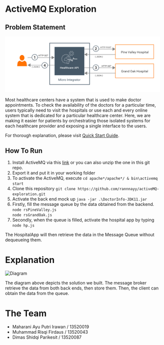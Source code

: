 # ActiveMQ Exploration

## Problem Statement
![Diagram](problem.png)

Most healthcare centers have a system that is used to make doctor appointments. To check the availability of the doctors for a particular time, users typically need to visit the hospitals or use each and every online system that is dedicated for a particular healthcare center. Here, we are making it easier for patients by orchestrating those isolated systems for each healthcare provider and exposing a single interface to the users.

For thorough explanation, please visit [Quick Start Guide](https://github.com/wso2/docs-ei/blob/master/en/micro-integrator/docs/overview/quick-start-guide.md).

## How To Run

1. Install ActiveMQ via this [link](https://activemq.apache.org/components/classic/download/)
or you can also unzip the one in this git repo.
2. Export it and put it in your working folder
3. To activate the ActiveMQ, execute ```cd apache*/apache*/ & bin\activemq start```
4. Clone this repository ```git clone https://github.com/rannnayy/activeMQ-exploration.git```
5. Activate the back end mock up ```java -jar .\DoctorInfo-JDK11.jar```
6. Firstly, fill the message queue by the data obtained from the backend.
```node rsPineValley.js```<br>
```node rsGrandOak.js```
7. Secondly, when the queue is filled, activate the hospital app by typing
```node hp.js```

The HospitalApp will then retrieve the data in the Message Queue without dequeueing them.

# Explanation

![Diagram](diagram.png)

The diagram above depicts the solution we built. The message broker retrieve the data from both back ends, then store them. Then, the client can obtain the data from the queue.

# The Team
* Maharani Ayu Putri Irawan / 13520019
* Muhammad Risqi Firdaus / 13520043
* Dimas Shidqi Parikesit / 13520087
